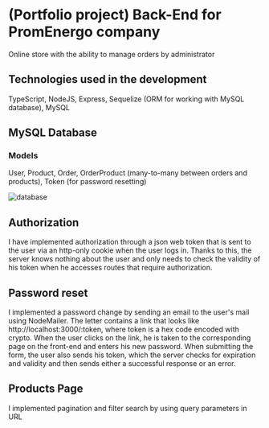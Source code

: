 # (Portfolio project) Back-End for PromEnergo company

Online store with the ability to manage orders by administrator

## Technologies used in the development

TypeScript, NodeJS, Express, Sequelize (ORM for working with MySQL database), MySQL

## MySQL Database

### Models

User, Product, Order, OrderProduct (many-to-many between orders and products), Token (for password resetting)

![database](https://user-images.githubusercontent.com/72016991/215357324-b8b87e95-faf0-49ed-8642-3a416a1f901e.png)

## Authorization

I have implemented authorization through a json web token that is sent to the user via an http-only cookie when the user logs in.
Thanks to this, the server knows nothing about the user and only needs to check the validity of his token when he accesses routes that require authorization.

## Password reset

I implemented a password change by sending an email to the user's mail using NodeMailer. The letter contains a link that looks like http://localhost:3000/:token, where token is a hex code encoded with crypto. When the user clicks on the link, he is taken to the corresponding page on the front-end and enters his new password. When submitting the form, the user also sends his token, which the server checks for expiration and validity and then sends either a successful response or an error.

## Products Page 

I implemented pagination and filter search by using query parameters in URL
